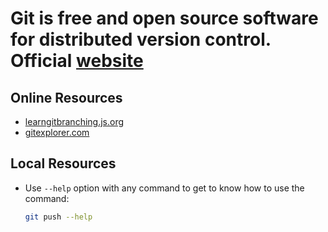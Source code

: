 # Git is free and open source software for distributed version control. Official [website](https://git-scm.com/)

## Online Resources

- [learngitbranching.js.org](https://learngitbranching.js.org/)
- [gitexplorer.com](https://gitexplorer.com/)

## Local Resources

- Use `--help` option with any command to get to know how to use the command:

   ```bash
   git push --help
   ```
